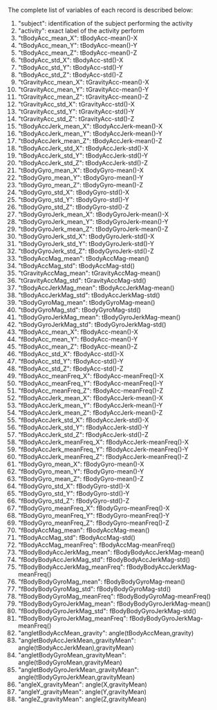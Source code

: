The complete list of variables of each record is described below: 
1. "subject": identification of the subject performing the activity 
2. "activity": exact label of the activity perform 
3. "tBodyAcc_mean_X": tBodyAcc-mean()-X 
4. "tBodyAcc_mean_Y": tBodyAcc-mean()-Y 
5. "tBodyAcc_mean_Z": tBodyAcc-mean()-Z 
6. "tBodyAcc_std_X": tBodyAcc-std()-X 
7. "tBodyAcc_std_Y": tBodyAcc-std()-Y 
8. "tBodyAcc_std_Z": tBodyAcc-std()-Z 
9. "tGravityAcc_mean_X": tGravityAcc-mean()-X 
10. "tGravityAcc_mean_Y": tGravityAcc-mean()-Y 
11. "tGravityAcc_mean_Z": tGravityAcc-mean()-Z 
12. "tGravityAcc_std_X": tGravityAcc-std()-X 
13. "tGravityAcc_std_Y": tGravityAcc-std()-Y 
14. "tGravityAcc_std_Z": tGravityAcc-std()-Z 
15. "tBodyAccJerk_mean_X": tBodyAccJerk-mean()-X 
16. "tBodyAccJerk_mean_Y": tBodyAccJerk-mean()-Y 
17. "tBodyAccJerk_mean_Z": tBodyAccJerk-mean()-Z 
18. "tBodyAccJerk_std_X": tBodyAccJerk-std()-X 
19. "tBodyAccJerk_std_Y": tBodyAccJerk-std()-Y 
20. "tBodyAccJerk_std_Z": tBodyAccJerk-std()-Z 
21. "tBodyGyro_mean_X": tBodyGyro-mean()-X 
22. "tBodyGyro_mean_Y": tBodyGyro-mean()-Y 
23. "tBodyGyro_mean_Z": tBodyGyro-mean()-Z 
24. "tBodyGyro_std_X": tBodyGyro-std()-X 
25. "tBodyGyro_std_Y": tBodyGyro-std()-Y 
26. "tBodyGyro_std_Z": tBodyGyro-std()-Z 
27. "tBodyGyroJerk_mean_X": tBodyGyroJerk-mean()-X 
28. "tBodyGyroJerk_mean_Y": tBodyGyroJerk-mean()-Y 
29. "tBodyGyroJerk_mean_Z": tBodyGyroJerk-mean()-Z 
30. "tBodyGyroJerk_std_X": tBodyGyroJerk-std()-X 
31. "tBodyGyroJerk_std_Y": tBodyGyroJerk-std()-Y 
32. "tBodyGyroJerk_std_Z": tBodyGyroJerk-std()-Z 
33. "tBodyAccMag_mean": tBodyAccMag-mean() 
34. "tBodyAccMag_std": tBodyAccMag-std() 
35. "tGravityAccMag_mean": tGravityAccMag-mean() 
36. "tGravityAccMag_std": tGravityAccMag-std() 
37. "tBodyAccJerkMag_mean": tBodyAccJerkMag-mean() 
38. "tBodyAccJerkMag_std": tBodyAccJerkMag-std() 
39. "tBodyGyroMag_mean": tBodyGyroMag-mean() 
40. "tBodyGyroMag_std": tBodyGyroMag-std() 
41. "tBodyGyroJerkMag_mean": tBodyGyroJerkMag-mean() 
42. "tBodyGyroJerkMag_std": tBodyGyroJerkMag-std() 
43. "fBodyAcc_mean_X": fBodyAcc-mean()-X 
44. "fBodyAcc_mean_Y": fBodyAcc-mean()-Y 
45. "fBodyAcc_mean_Z": fBodyAcc-mean()-Z 
46. "fBodyAcc_std_X": fBodyAcc-std()-X 
47. "fBodyAcc_std_Y": fBodyAcc-std()-Y 
48. "fBodyAcc_std_Z": fBodyAcc-std()-Z 
49. "fBodyAcc_meanFreq_X": fBodyAcc-meanFreq()-X 
50. "fBodyAcc_meanFreq_Y": fBodyAcc-meanFreq()-Y 
51. "fBodyAcc_meanFreq_Z": fBodyAcc-meanFreq()-Z 
52. "fBodyAccJerk_mean_X": fBodyAccJerk-mean()-X 
53. "fBodyAccJerk_mean_Y": fBodyAccJerk-mean()-Y 
54. "fBodyAccJerk_mean_Z": fBodyAccJerk-mean()-Z 
55. "fBodyAccJerk_std_X": fBodyAccJerk-std()-X 
56. "fBodyAccJerk_std_Y": fBodyAccJerk-std()-Y 
57. "fBodyAccJerk_std_Z": fBodyAccJerk-std()-Z 
58. "fBodyAccJerk_meanFreq_X": fBodyAccJerk-meanFreq()-X 
59. "fBodyAccJerk_meanFreq_Y": fBodyAccJerk-meanFreq()-Y 
60. "fBodyAccJerk_meanFreq_Z": fBodyAccJerk-meanFreq()-Z 
61. "fBodyGyro_mean_X": fBodyGyro-mean()-X 
62. "fBodyGyro_mean_Y": fBodyGyro-mean()-Y 
63. "fBodyGyro_mean_Z": fBodyGyro-mean()-Z 
64. "fBodyGyro_std_X": fBodyGyro-std()-X 
65. "fBodyGyro_std_Y": fBodyGyro-std()-Y 
66. "fBodyGyro_std_Z": fBodyGyro-std()-Z 
67. "fBodyGyro_meanFreq_X": fBodyGyro-meanFreq()-X 
68. "fBodyGyro_meanFreq_Y": fBodyGyro-meanFreq()-Y 
69. "fBodyGyro_meanFreq_Z": fBodyGyro-meanFreq()-Z 
70. "fBodyAccMag_mean": fBodyAccMag-mean() 
71. "fBodyAccMag_std": fBodyAccMag-std() 
72. "fBodyAccMag_meanFreq": fBodyAccMag-meanFreq() 
73. "fBodyBodyAccJerkMag_mean": fBodyBodyAccJerkMag-mean() 
74. "fBodyBodyAccJerkMag_std": fBodyBodyAccJerkMag-std() 
75. "fBodyBodyAccJerkMag_meanFreq": fBodyBodyAccJerkMag-meanFreq() 
76. "fBodyBodyGyroMag_mean": fBodyBodyGyroMag-mean() 
77. "fBodyBodyGyroMag_std": fBodyBodyGyroMag-std() 
78. "fBodyBodyGyroMag_meanFreq": fBodyBodyGyroMag-meanFreq() 
79. "fBodyBodyGyroJerkMag_mean": fBodyBodyGyroJerkMag-mean() 
80. "fBodyBodyGyroJerkMag_std": fBodyBodyGyroJerkMag-std() 
81. "fBodyBodyGyroJerkMag_meanFreq": fBodyBodyGyroJerkMag-meanFreq() 
82. "angletBodyAccMean_gravity": angle(tBodyAccMean,gravity) 
83. "angletBodyAccJerkMean_gravityMean": angle(tBodyAccJerkMean),gravityMean) 
84. "angletBodyGyroMean_gravityMean": angle(tBodyGyroMean,gravityMean) 
85. "angletBodyGyroJerkMean_gravityMean": angle(tBodyGyroJerkMean,gravityMean) 
86. "angleX_gravityMean": angle(X,gravityMean) 
87. "angleY_gravityMean": angle(Y,gravityMean) 
88. "angleZ_gravityMean": angle(Z,gravityMean)
